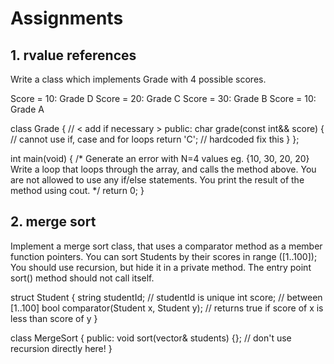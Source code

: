 # Assignments

## 1. rvalue references
Write a class which implements Grade with 4 possible scores.

Score = 10: Grade D
Score = 20: Grade C
Score = 30: Grade B
Score = 10: Grade A

class Grade {
    // < add if necessary >
    public:
        char grade(const int&& score) {
            // cannot use if, case and for loops
            return 'C';  // hardcoded fix this
        }
};


int main(void) {
    /*
        Generate an error with N=4 values eg. {10, 30, 20, 20}
        Write a loop that loops through the array, and calls the method above.
        You are not allowed to use any if/else statements.
        You print the result of the method using cout.
    */
    return 0;
}


## 2. merge sort
Implement a merge sort class, that uses a comparator method as a member function pointers.
You can sort Students by their scores in range ([1..100]);
You should use recursion, but hide it in a private method. The entry point sort() method should
not call itself.

struct Student {
    string studentId; // studentId is unique
    int score; // between [1..100]
    bool comparator(Student x, Student y); // returns true if score of x is less than score of y
}

class MergeSort {
    public:
        void sort(vector<Student>& students) {};  // don't use recursion directly here!
}
